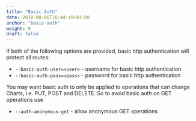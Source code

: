 ```yaml
---
title: "Basic Auth"
date: 2018-08-06T16:44:49+01:00
anchor: "basic-auth"
weight: 9
draft: false
---
```


If both of the following options are provided, basic http authentication will protect all routes:
- `--basic-auth-user=<user>` - username for basic http authentication
- `--basic-auth-pass=<pass>` - password for basic http authentication

You may want basic auth to only be applied to operations that can change Charts, i.e. PUT, POST and DELETE.  So to avoid basic auth on GET operations use

- `--auth-anonymous-get` - allow anonymous GET operations